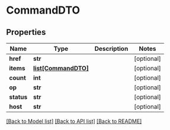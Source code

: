 # CommandDTO

## Properties
Name | Type | Description | Notes
------------ | ------------- | ------------- | -------------
**href** | **str** |  | [optional] 
**items** | [**list[CommandDTO]**](CommandDTO.md) |  | [optional] 
**count** | **int** |  | [optional] 
**op** | **str** |  | [optional] 
**status** | **str** |  | [optional] 
**host** | **str** |  | [optional] 

[[Back to Model list]](../README.md#documentation-for-models) [[Back to API list]](../README.md#documentation-for-api-endpoints) [[Back to README]](../README.md)


